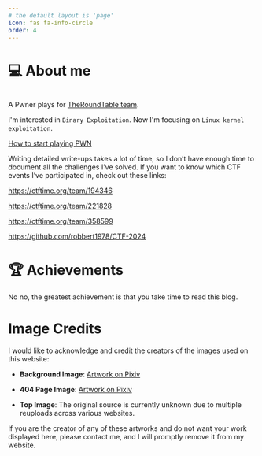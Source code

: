 ```yaml
---
# the default layout is 'page'
icon: fas fa-info-circle
order: 4
---
```


>

# 💻 About me

<figure><img src="/assets/img/misaka-mikoto.gif" alt=""><figcaption></figcaption></figure>

A Pwner plays for [TheRoundTable team](https://ctftime.org/team/194346).

I'm interested in `Binary Exploitation`. Now I'm focusing on `Linux kernel exploitation`. 

[How to start playing PWN](https://hackemall.live/index.php/2020/05/02/pwnable-roadmap/)

Writing detailed write-ups takes a lot of time, so I don’t have enough time to document all the challenges I’ve solved. If you want to know which CTF events I’ve participated in, check out these links:

https://ctftime.org/team/194346

https://ctftime.org/team/221828

https://ctftime.org/team/358599

https://github.com/robbert1978/CTF-2024

# 🏆 Achievements

No no, the greatest achievement is that you take time to read this blog.

# Image Credits

I would like to acknowledge and credit the creators of the images used on this website:

- **Background Image**: [Artwork on Pixiv](https://www.pixiv.net/en/artworks/109358771)
  
- **404 Page Image**: [Artwork on Pixiv](https://www.pixiv.net/en/artworks/111965557)
  
- **Top Image**: The original source is currently unknown due to multiple reuploads across various websites.

If you are the creator of any of these artworks and do not want your work displayed here, please contact me, and I will promptly remove it from my website.


